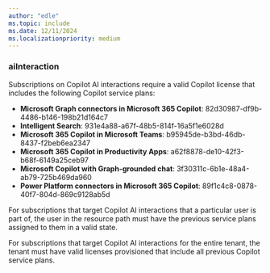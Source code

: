 ```yaml
---
author: "edle"
ms.topic: include
ms.date: 12/11/2024
ms.localizationpriority: medium
---
```


<!-- markdownlint-disable MD041-->

### aiInteraction

Subscriptions on Copilot AI interactions require a valid Copilot license that includes the following Copilot service plans:

* **Microsoft Graph connectors in Microsoft 365 Copilot**: 82d30987-df9b-4486-b146-198b21d164c7
* **Intelligent Search**: 931e4a88-a67f-48b5-814f-16a5f1e6028d
* **Microsoft 365 Copilot in Microsoft Teams**: b95945de-b3bd-46db-8437-f2beb6ea2347
* **Microsoft 365 Copilot in Productivity Apps**: a62f8878-de10-42f3-b68f-6149a25ceb97
* **Microsoft Copilot with Graph-grounded chat**: 3f30311c-6b1e-48a4-ab79-725b469da960
* **Power Platform connectors in Microsoft 365 Copilot**: 89f1c4c8-0878-40f7-804d-869c9128ab5d

For subscriptions that target Copilot AI interactions that a particular user is part of, the user in the resource path must have the previous service plans assigned to them in a valid state.

For subscriptions that target Copilot AI interactions for the entire tenant, the tenant must have valid licenses provisioned that include all previous Copilot service plans.
